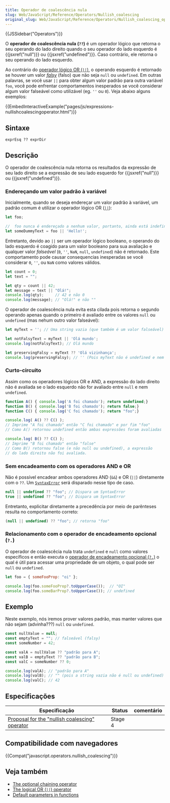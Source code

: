 ```yaml
---
title: Operador de coalescência nula
slug: Web/JavaScript/Reference/Operators/Nullish_coalescing
original_slug: Web/JavaScript/Reference/Operators/Nullish_coalescing_operator
---
```


{{JSSidebar("Operators")}}

O **operador de coalescência nula (`??`)** é um operador lógico que retorna o seu operando do lado direito quando o seu operador do lado esquerdo é {{jsxref("null")}} ou {{jsxref("undefined")}}. Caso contrário, ele retorna o seu operando do lado esquerdo.

Ao contrário do [operador lógico OR (`||`)](</pt-BR/docs/Web/JavaScript/Reference/Operators/Operadores_Logicos#OR_Lógico_()>), o operando esquerdo é retornado se houver um valor _[falsy](/pt-BR/docs/Web/JavaScript/Reference/Operators/Operadores_Logicos#Short-Circuit_Evaluation)_ (falso) que não seja `null` ou `undefined`. Em outras palavras, se você usar `||` para obter algum valor padrão para outra variável `foo`, você pode enfrentar comportamentos inesperados se você considerar algum valor falseável como utilizável (eg. `''` ou `0`). Veja abaixo alguns exemplos:

{{EmbedInteractiveExample("pages/js/expressions-nullishcoalescingoperator.html")}}

## Sintaxe

```
exprEsq ?? exprDir
```

## Descrição

O operador de coalescência nula retorna os resultados da expressão de seu lado direito se a expressão de seu lado esquerdo for {{jsxref("null")}} ou {{jsxref("undefined")}}.

### Endereçando um valor padrão à variável

Inicialmente, quando se deseja endereçar um valor padrão à variável, um padrão comum é utilizar o operador lógico OR ([`||`](</pt-BR/docs/Web/JavaScript/Reference/Operators/Operadores_Logicos#OR_Lógico_()>)):

```js
let foo;

//  foo nunca é endereçado a nenhum valor, portanto, ainda está indefinido
let someDummyText = foo || 'Hello!';
```

Entretanto, devido ao `||` ser um operador lógico booleano, o operando do lado esquerdo é coagido para um valor booleano para sua avaliação e qualquer valor _falseável_ (`0`, `''`, `NaN`, `null`, `undefined`) não é retornado. Este comportamento pode causar consequencias inesperadas se você considerar `0`, `''`, ou `NaN` como valores válidos.

```js
let count = 0;
let text = "";

let qty = count || 42;
let message = text || "Olá!";
console.log(qty);     // 42 e não 0
console.log(message); // "Olá!" e não ""
```

O operador de coalescência nula evita esta cilada pois retorna o segundo operando apenas quando o primeiro é avaliado entre os valores `null` ou `undefined` (mas nehum outro valor falseável):

```js
let myText = ''; // Uma string vazia (que também é um valor falseável)

let notFalsyText = myText || 'Olá mundo';
console.log(notFalsyText); // Olá mundo

let preservingFalsy = myText ?? 'Olá vizinhança';
console.log(preservingFalsy); // '' (Pois myText não é undefined e nem null)
```

### Curto-circuito

Assim como os operadores lógicos OR e AND, a expressão do lado direito não é avaliada se o lado esquerdo não for avaliado entre `null` e nem `undefined`.

```js
function A() { console.log('A foi chamado'); return undefined;}
function B() { console.log('B foi chamado'); return false;}
function C() { console.log('C foi chamado'); return "foo";}

console.log( A() ?? C() );
// Imprime "A foi chamado" então "C foi chamado" e por fim "foo"
// Como A() retornou undefined então ambas expressões foram avaliadas

console.log( B() ?? C() );
// Imprime "B foi chamado" então "false"
// Como B() retornou false (e não null ou undefined), a expressão
// do lado direito não foi avaliada.
```

### Sem encadeamento com os operadores AND e OR

Não é possível encadear ambos operadores AND (`&&`) e OR (`||`) diretamente com o `??`. Um [`SyntaxError`](/pt-BR/docs/Web/JavaScript/Reference/Global_Objects/SyntaxError) será disparado nesse tipo de caso.

```js example-bad
null || undefined ?? "foo"; // Dispara um SyntaxError
true || undefined ?? "foo"; // Dispara um SyntaxError
```

Entretanto, explicitar diretamente a precedência por meio de parênteses resulta no comportamento correto:

```js example-good
(null || undefined) ?? "foo"; // retorna "foo"
```

### Relacionamento com o operador de encadeamento opcional (`?.`)

O operador de coalescêcia nula trata `undefined` e `null` como valores específicos e então executa o [operador de encadeamento opcional (`?.`)](/pt-BR/docs/Web/JavaScript/Reference/Operators/Optional_chaining) o qual é útil para acessar uma propriedade de um objeto, o qual pode ser `null` ou `undefined`.

```js
let foo = { someFooProp: "oi" };

console.log(foo.someFooProp?.toUpperCase());  // "OI"
console.log(foo.someBarProp?.toUpperCase()); // undefined
```

## Exemplo

Neste exemplo, nós iremos prover valores padrão, mas manter valores que não sejam (advinha???) `null` ou `undefined`.

```js
const nullValue = null;
const emptyText = ""; // falseável (falsy)
const someNumber = 42;

const valA = nullValue ?? "padrão para A";
const valB = emptyText ?? "padrão para B";
const valC = someNumber ?? 0;

console.log(valA); // "padrão para A"
console.log(valB); // "" (pois a string vazia não é null ou undefined)
console.log(valC); // 42
```

## Especificações

| Especificação                                                                                      | Status  | comentário |
| -------------------------------------------------------------------------------------------------- | ------- | ---------- |
| [Proposal for the "nullish coalescing" operator](https://tc39.es/proposal-nullish-coalescing/#top) | Stage 4 |            |

## Compatibilidade com navegadores

{{Compat("javascript.operators.nullish_coalescing")}}

## Veja também

- [The optional chaining operator](/pt-BR/docs/Web/JavaScript/Reference/Operators/Optional_chaining)
- [The logical OR (`||`) operator](</pt-BR/docs/Web/JavaScript/Reference/Operators/Operadores_Logicos#OR_Lógico_()>)
- [Default parameters in functions](/pt-BR/docs/Web/JavaScript/Reference/Functions/Parametros_Predefinidos)
